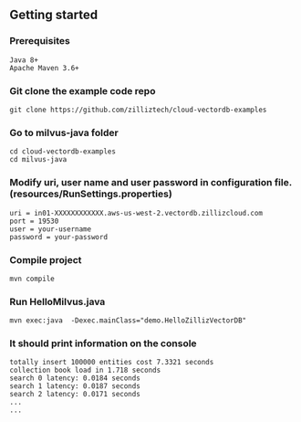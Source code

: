 ## Getting started

### Prerequisites

    Java 8+
    Apache Maven 3.6+

### Git clone the example code repo
    git clone https://github.com/zilliztech/cloud-vectordb-examples

### Go to milvus-java folder
    cd cloud-vectordb-examples
    cd milvus-java

### Modify uri, user name and user password in configuration file.(resources/RunSettings.properties)
    uri = in01-XXXXXXXXXXXX.aws-us-west-2.vectordb.zillizcloud.com
    port = 19530
    user = your-username
    password = your-password

### Compile project
    mvn compile

### Run HelloMilvus.java
    mvn exec:java  -Dexec.mainClass="demo.HelloZillizVectorDB"

### It should print information on the console
    totally insert 100000 entities cost 7.3321 seconds
    collection book load in 1.718 seconds
    search 0 latency: 0.0184 seconds
    search 1 latency: 0.0187 seconds
    search 2 latency: 0.0171 seconds
    ...
    ...